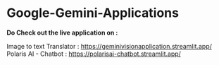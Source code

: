 # Google-Gemini-Applications

**Do Check out the live application on :**

Image to text Translator : https://geminivisionapplication.streamlit.app/  <br>
Polaris AI - Chatbot : https://polarisai-chatbot.streamlit.app/
